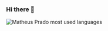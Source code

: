 ### Hi there 👋

<div>  
  <img src="https://github-readme-stats.vercel.app/api/top-langs/?username=mathmpr&layout=compact&langs_count=7&theme=cobalt" alt="Matheus Prado most used languages">
</div>
